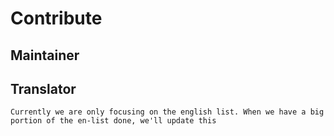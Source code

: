 # Contribute

## Maintainer


## Translator
`Currently we are only focusing on the english list. When we have a big portion of the en-list done, we'll update this`
